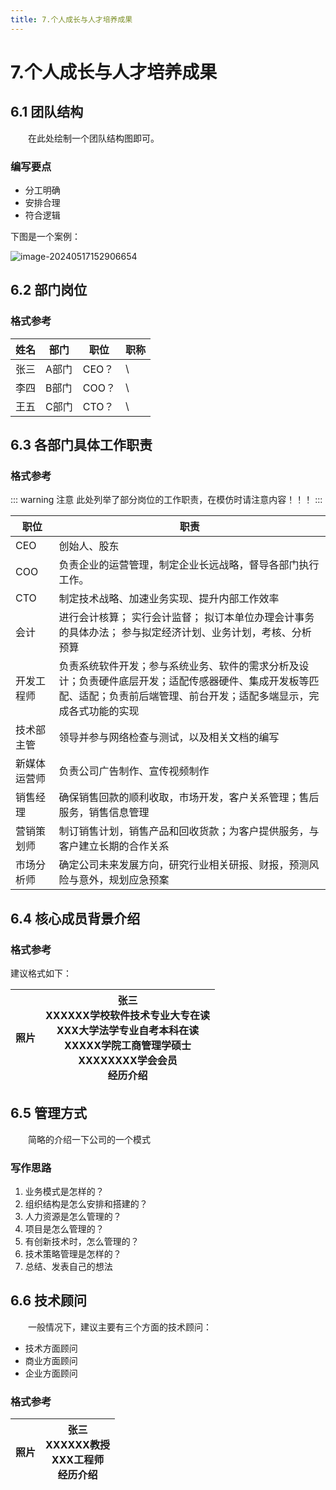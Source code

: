 ```yaml
---
title: 7.个人成长与人才培养成果
---
```

# 7.个人成长与人才培养成果

## 6.1 团队结构

&emsp;&emsp;在此处绘制一个团队结构图即可。

### 编写要点

- 分工明确
- 安排合理
- 符合逻辑

下图是一个案例：

![image-20240517152906654](https://typora-img-1301299232.cos.ap-shanghai.myqcloud.com/innovation/202405171529759.png)

## 6.2 部门岗位

### 格式参考

| **姓名** | **部门** | **职位**  | **职称** |
| ------------ | -------------- | --------------- | -------------- |
| 张三       | A部门       | CEO？            | \        |
| 李四    | B部门      | COO？ | \         |
| 王五      | C部门      | CTO？   | \         |

## 6.3 各部门具体工作职责

### 格式参考

::: warning 注意
此处列举了部分岗位的工作职责，在模仿时请注意内容！！！
:::

| **职位** | **职责**                                               |
| -------------- | ------------------------------------------------------------ |
| CEO            | 创始人、股东                                                 |
| COO            | 负责企业的运营管理，制定企业长远战略，督导各部门执行工作。   |
| CTO            | 制定技术战略、加速业务实现、提升内部工作效率                 |
| 会计           | 进行会计核算； 实行会计监督； 拟订本单位办理会计事务的具体办法； 参与拟定经济计划、业务计划，考核、分析预算 |
| 开发工程师     | 负责系统软件开发；参与系统业务、软件的需求分析及设计；负责硬件底层开发；适配传感器硬件、集成开发板等匹配、适配；负责前后端管理、前台开发；适配多端显示，完成各式功能的实现 |
| 技术部主管     | 领导并参与网络检查与测试，以及相关文档的编写                 |
| 新媒体运营师   | 负责公司广告制作、宣传视频制作                               |
| 销售经理       | 确保销售回款的顺利收取，市场开发，客户关系管理；售后服务，销售信息管理 |
| 营销策划师     | 制订销售计划，销售产品和回收货款；为客户提供服务，与客户建立长期的合作关系 |
| 市场分析师     | 确定公司未来发展方向，研究行业相关研报、财报，预测风险与意外，规划应急预案 |

## 6.4 核心成员背景介绍

### 格式参考

建议格式如下：

|   照片   | 张三 <br>XXXXXX学校软件技术专业大专在读<br>XXX大学法学专业自考本科在读<br>XXXXX学院工商管理学硕士<br>XXXXXXXX学会会员<br>经历介绍|
| :--: | ------------------------------------------------------------ |


## 6.5 管理方式

&emsp;&emsp;简略的介绍一下公司的一个模式

### 写作思路

1. 业务模式是怎样的？
2. 组织结构是怎么安排和搭建的？
3. 人力资源是怎么管理的？
4. 项目是怎么管理的？
5. 有创新技术时，怎么管理的？
6. 技术策略管理是怎样的？
7. 总结、发表自己的想法

## 6.6 技术顾问

&emsp;&emsp;一般情况下，建议主要有三个方面的技术顾问：

- 技术方面顾问
- 商业方面顾问
- 企业方面顾问

### 格式参考

|   照片   | 张三 <br>XXXXXX教授<br>XXX工程师<br>经历介绍 |
| :--: | ------------------------------------------------------------ |

